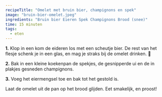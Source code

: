 ```yaml
---
recipeTitle: "Omelet met bruin bier, champignons en spek"
image: "bruin-bier-omelet.jpeg"
ingredients: "Bruin bier Eieren Spek Champignons Brood (snee)"
time: 15 minuten
tags: 
  - eten
---
```

**1.** Klop in een kom de eideren los met een scheutje bier. De rest van het flesje schenk je in een glas, en mag je straks bij de omelet drinken. 🍻

**2.** Bak in een kleine koekenpan de spekjes, de gesnipperde ui en de in plakjes gesneden champignons.

**3.** Voeg het eiermengsel toe en bak tot het gestold is. 

Laat de omelet uit de pan op het brood glijden. Eet smakelijk, en proost!
